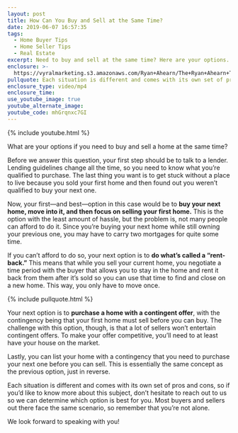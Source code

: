 ```yaml
---
layout: post
title: How Can You Buy and Sell at the Same Time?
date: 2019-06-07 16:57:35
tags:
  - Home Buyer Tips
  - Home Seller Tips
  - Real Estate
excerpt: Need to buy and sell at the same time? Here are your options.
enclosure: >-
  https://vyralmarketing.s3.amazonaws.com/Ryan+Ahearn/The+Ryan+Ahearn+Team-+How+Can+You+Buy+and+Sell+at+the+Same+Time_.mp4
pullquote: Each situation is different and comes with its own set of pros and cons.
enclosure_type: video/mp4
enclosure_time:
use_youtube_image: true
youtube_alternate_image:
youtube_code: mhGrqnxc7GI
---
```


{% include youtube.html %}

What are your options if you need to buy and sell a home at the same time?

Before we answer this question, your first step should be to talk to a lender. Lending guidelines change all the time, so you need to know what you’re qualified to purchase. The last thing you want is to get stuck without a place to live because you sold your first home and then found out you weren’t qualified to buy your next one.&nbsp;

Now, your first—and best—option in this case would be to **buy your next home, move into it, and then focus on selling your first home.** This is the option with the least amount of hassle, but the problem is, not many people can afford to do it. Since you’re buying your next home while still owning your previous one, you may have to carry two mortgages for quite some time.&nbsp;

If you can’t afford to do so, your next option is to **do what’s called a “rent-back.”** This means that while you sell your current home, you negotiate a time period with the buyer that allows you to stay in the home and rent it back from them after it’s sold so you can use that time to find and close on a new home. This way, you only have to move once.&nbsp;

{% include pullquote.html %}

Your next option is to **purchase a home with a contingent offer**, with the contingency being that your first home must sell before you can buy. The challenge with this option, though, is that a lot of sellers won’t entertain contingent offers. To make your offer competitive, you’ll need to at least have your house on the market.&nbsp;

Lastly, you can list your home with a contingency that you need to purchase your next one before you can sell. This is essentially the same concept as the previous option, just in reverse.&nbsp;

Each situation is different and comes with its own set of pros and cons, so if you’d like to know more about this subject, don’t hesitate to reach out to us so we can determine which option is best for you. Most buyers and sellers out there face the same scenario, so remember that you’re not alone.&nbsp;

We look forward to speaking with you\!<br>&nbsp;